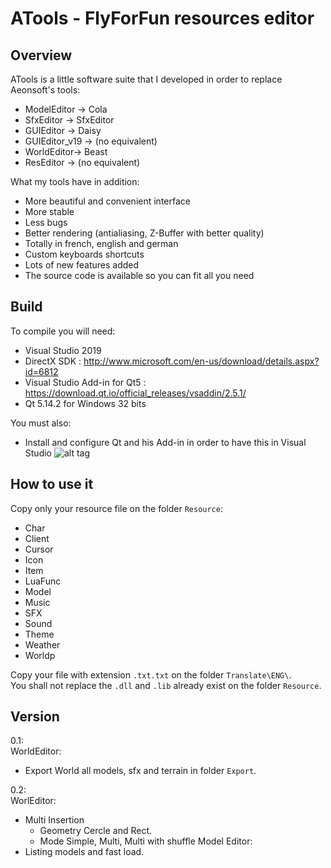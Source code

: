 # ATools - FlyForFun resources editor

## Overview

ATools is a little software suite that I developed in order to replace Aeonsoft's tools:
* ModelEditor -> Cola
* SfxEditor -> SfxEditor
* GUIEditor -> Daisy
* GUIEditor_v19 -> (no equivalent)
* WorldEditor-> Beast
* ResEditor -> (no equivalent) 

What my tools have in addition:
* More beautiful and convenient interface
* More stable
* Less bugs
* Better rendering (antialiasing, Z-Buffer with better quality)
* Totally in french, english and german
* Custom keyboards shortcuts
* Lots of new features added
* The source code is available so you can fit all you need


## Build    
To compile you will need:
* Visual Studio 2019
* DirectX SDK : http://www.microsoft.com/en-us/download/details.aspx?id=6812
* Visual Studio Add-in for Qt5 : https://download.qt.io/official_releases/vsaddin/2.5.1/
* Qt 5.14.2 for Windows 32 bits

You must also:
* Install and configure Qt and his Add-in in order to have this in Visual Studio
![alt tag](http://i.imgur.com/MAGPOjo.png)

## How to use it
Copy only your resource file on the folder `Resource`:
* Char
* Client
* Cursor
* Icon
* Item
* LuaFunc
* Model
* Music
* SFX
* Sound
* Theme
* Weather
* Worldp

Copy your file with extension `.txt.txt` on the folder `Translate\ENG\`.<br>
You shall not replace the `.dll` and `.lib` already exist on the folder `Resource`.<br>


## Version

0.1:<br>
WorldEditor:
* Export World all models, sfx and terrain in folder `Export`.

0.2:<br>
WorlEditor:
* Multi Insertion
    * Geometry Cercle and Rect.
    * Mode Simple, Multi, Multi with shuffle
Model Editor:
* Listing models and fast load.
